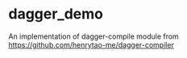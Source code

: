 # dagger_demo
An implementation of dagger-compile module from https://github.com/henrytao-me/dagger-compiler
